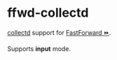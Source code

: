 # ffwd-collectd

[collectd](https://collectd.org/) support for
[FastForward &#9193;](https://github.com/spotify-ffwd/ffwd-core).

Supports **input** mode.
